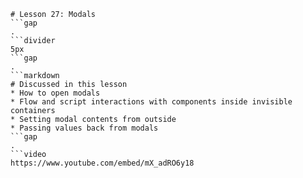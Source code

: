 ```mainHeading
# Lesson 27: Modals
```gap
.
```divider
5px
```gap
.
```markdown
# Discussed in this lesson
* How to open modals
* Flow and script interactions with components inside invisible containers
* Setting modal contents from outside
* Passing values back from modals
```gap
.
```video
https://www.youtube.com/embed/mX_adRO6y18